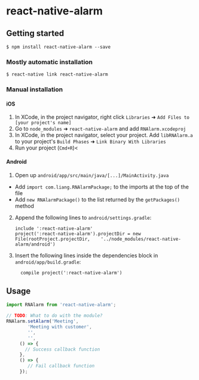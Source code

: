 
# react-native-alarm

## Getting started

`$ npm install react-native-alarm --save`

### Mostly automatic installation

`$ react-native link react-native-alarm`

### Manual installation


#### iOS

1. In XCode, in the project navigator, right click `Libraries` ➜ `Add Files to [your project's name]`
2. Go to `node_modules` ➜ `react-native-alarm` and add `RNAlarm.xcodeproj`
3. In XCode, in the project navigator, select your project. Add `libRNAlarm.a` to your project's `Build Phases` ➜ `Link Binary With Libraries`
4. Run your project (`Cmd+R`)<

#### Android

1. Open up `android/app/src/main/java/[...]/MainActivity.java`
  - Add `import com.liang.RNAlarmPackage;` to the imports at the top of the file
  - Add `new RNAlarmPackage()` to the list returned by the `getPackages()` method
2. Append the following lines to `android/settings.gradle`:
  	```
  	include ':react-native-alarm'
  	project(':react-native-alarm').projectDir = new File(rootProject.projectDir, 	'../node_modules/react-native-alarm/android')
  	```
3. Insert the following lines inside the dependencies block in `android/app/build.gradle`:
  	```
      compile project(':react-native-alarm')
  	```


## Usage
```javascript
import RNAlarm from 'react-native-alarm';

// TODO: What to do with the module?
RNAlarm.setAlarm('Meeting',
        'Meeting with customer',
        '', 
        '',
     () => {
       // Success callback function
     },
     () => {
     	// Fail callback function
     });
```
  